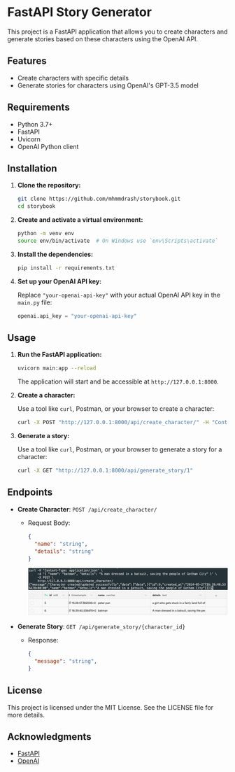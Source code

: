# FastAPI Story Generator

This project is a FastAPI application that allows you to create characters and generate stories based on these characters using the OpenAI API.

## Features

- Create characters with specific details
- Generate stories for characters using OpenAI's GPT-3.5 model

## Requirements

- Python 3.7+
- FastAPI
- Uvicorn
- OpenAI Python client

## Installation

1. **Clone the repository:**

    ```bash
    git clone https://github.com/mhmmdrash/storybook.git
    cd storybook
    ```

2. **Create and activate a virtual environment:**

    ```bash
    python -m venv env
    source env/bin/activate  # On Windows use `env\Scripts\activate`
    ```

3. **Install the dependencies:**

    ```bash
    pip install -r requirements.txt
    ```

4. **Set up your OpenAI API key:**

    Replace `"your-openai-api-key"` with your actual OpenAI API key in the `main.py` file:

    ```python
    openai.api_key = "your-openai-api-key"
    ```

## Usage

1. **Run the FastAPI application:**

    ```bash
    uvicorn main:app --reload
    ```

    The application will start and be accessible at `http://127.0.0.1:8000`.

2. **Create a character:**

    Use a tool like `curl`, Postman, or your browser to create a character:

    ```bash
    curl -X POST "http://127.0.0.1:8000/api/create_character/" -H "Content-Type: application/json" -d '{"name": "Batman", "details": "A man dressed in a batsuit, saving the people of Gotham City"}'
    ```

3. **Generate a story:**

    Use a tool like `curl`, Postman, or your browser to generate a story for a character:

    ```bash
    curl -X GET "http://127.0.0.1:8000/api/generate_story/1"
    ```

## Endpoints

- **Create Character**: `POST /api/create_character/`
  - Request Body:
    ```json
    {
      "name": "string",
      "details": "string"
    }
    ```
    ![post-response](./responses/post-response.png)
    ![supabase-screenchot](./responses/supabase-ss.png)

- **Generate Story**: `GET /api/generate_story/{character_id}`
  - Response:
    ```json
    {
      "message": "string",
    }
    ```

## License

This project is licensed under the MIT License. See the LICENSE file for more details.

## Acknowledgments

- [FastAPI](https://fastapi.tiangolo.com/)
- [OpenAI](https://www.openai.com/)
